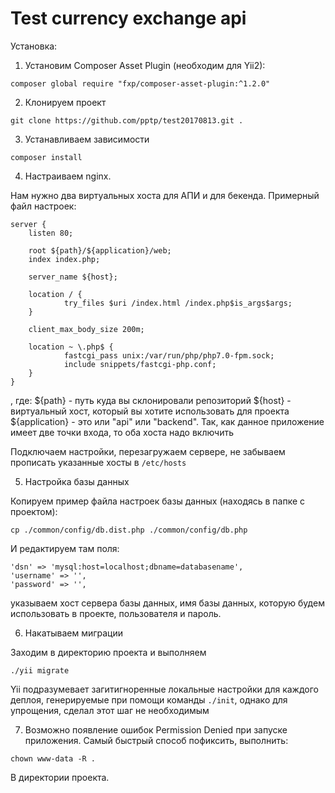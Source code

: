 Test currency exchange api
==========================

Установка:


1. Установим Composer Asset Plugin (необходим для Yii2):

```
composer global require "fxp/composer-asset-plugin:^1.2.0"
```


2. Клонируем проект

```
git clone https://github.com/pptp/test20170813.git .
```


3. Устанавливаем зависимости

```
composer install
```


4. Настраиваем nginx.

Нам нужно два виртуальных хоста для АПИ и для бекенда.
Примерный файл настроек:

```
server {
    listen 80;

    root ${path}/${application}/web;
    index index.php;

    server_name ${host};

    location / {
            try_files $uri /index.html /index.php$is_args$args;
    }

    client_max_body_size 200m;

    location ~ \.php$ {
            fastcgi_pass unix:/var/run/php/php7.0-fpm.sock;
            include snippets/fastcgi-php.conf;
    }
}

```

, где:
${path} - путь куда вы склонировали репозиторий
${host} - виртуальный хост, который вы хотите использовать для проекта
${application} - это или "api" или "backend". Так, как данное приложение имеет две точки входа, то оба хоста надо включить

Подключаем настройки, перезагружаем сервере, не забываем прописать указанные хосты в ```/etc/hosts```


5. Настройка базы данных

Копируем пример файла настроек базы данных (находясь в папке с проектом):

```
cp ./common/config/db.dist.php ./common/config/db.php
```

И редактируем там поля:
```
'dsn' => 'mysql:host=localhost;dbname=databasename',
'username' => '',
'password' => '',
```
указываем хост сервера базы данных, имя базы данных, которую будем использовать в проекте, пользователя и пароль.


6. Накатываем миграции

Заходим в директорию проекта и выполняем 
```
./yii migrate
```

Yii подразумевает загитигноренные локальные настройки для каждого деплоя, генерируемые при помощи команды ```./init```, однако для упрощения, сделал этот шаг не необходимым

7. Возможно появление ошибок Permission Denied при запуске приложения. Самый быстрый способ пофиксить, выполнить:
```
chown www-data -R .
```
В директории проекта.
